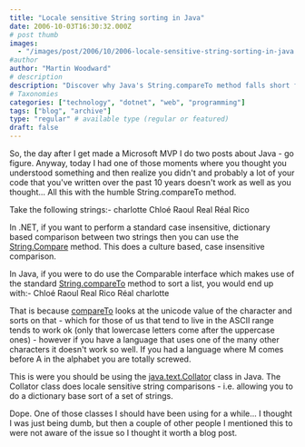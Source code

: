```yaml
---
title: "Locale sensitive String sorting in Java"
date: 2006-10-03T16:30:32.000Z
# post thumb
images:
  - "/images/post/2006/10/2006-locale-sensitive-string-sorting-in-java.jpg"
#author
author: "Martin Woodward"
# description
description: "Discover why Java's String.compareTo method falls short for locale-sensitive sorting and learn to embrace the java.text.Collator class."
# Taxonomies
categories: ["technology", "dotnet", "web", "programming"]
tags: ["blog", "archive"]
type: "regular" # available type (regular or featured)
draft: false
---
```

So, the day after I get made a Microsoft MVP I do two posts about Java - go figure.  Anyway, today I had one of those moments where you thought you understood something and then realize you didn't and probably a lot of your code that you've written over the past 10 years doesn't work as well as you thought...  All this with the humble String.compareTo method. 

Take the following strings:-  charlotte Chloé Raoul Real Réal Rico 

In .NET, if you want to perform a standard case insensitive, dictionary based comparison between two strings then you can use the [String.Compare](http://msdn.microsoft.com/library/default.asp?url=/library/en-us/cpref/html/frlrfsystemstringclasscomparetopic1.asp) method.  This does a culture based, case insensitive comparison. 

In Java, if you were to do use the Comparable interface which makes use of the standard [String.compareTo](http://java.sun.com/j2se/1.4.2/docs/api/java/lang/String.html#compareTo(java.lang.String)) method to sort a list, you would end up with:-  Chloé Raoul Real Rico Réal charlotte 

That is because [compareTo](http://java.sun.com/j2se/1.4.2/docs/api/java/lang/String.html#compareTo(java.lang.String)) looks at the unicode value of the character and sorts on that - which for those of us that tend to live in the ASCII range tends to work ok (only that lowercase letters come after the uppercase ones) - however if you have a language that uses one of the many other characters it doesn't work so well.  If you had a language where M comes before A in the alphabet you are totally screwed. 

This is were you should be using the [java.text.Collator](http://java.sun.com/j2se/1.4.2/docs/api/java/text/Collator.html) class in Java.  The Collator class does locale sensitive string comparisons - i.e. allowing you to do a dictionary base sort of a set of strings. 

Dope.  One of those classes I should have been using for a while...  I thought I was just being dumb, but then a couple of other people I mentioned this to were not aware of the issue so I thought it worth a blog post.